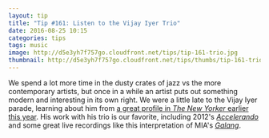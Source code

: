 ```yaml
---
layout: tip
title: "Tip #161: Listen to the Vijay Iyer Trio"
date: 2016-08-25 10:15
categories: tips
tags: music
image: http://d5e3yh7f757go.cloudfront.net/tips/tip-161-trio.jpg
thumbnail: http://d5e3yh7f757go.cloudfront.net/tips/thumbs/tip-161-trio.jpg
---
```


We spend a lot more time in the dusty crates of jazz vs the more contemporary artists, but once in a while an artist puts out something modern and interesting in its own right. We were a little late to the Vijay Iyer parade, learning about him from [a great profile in _The New Yorker_ earlier this year](http://www.newyorker.com/magazine/2016/02/01/time-is-a-ghost). His work with his trio is our favorite, including 2012's [_Accelerando_](https://open.spotify.com/album/2FaaNlVFsJ74lmrOazjZFF) and some great live recordings like this interpretation of MIA's [_Galang_](https://www.youtube.com/watch?v=pOBhrnOzwXw).